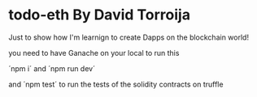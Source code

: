 # todo-eth By David Torroija

Just to show how I'm learnign to create Dapps on the blockchain world!

you need to have Ganache on your local to run this

´npm i´ and ´npm run dev´

and ´npm test´ to run the tests of the solidity contracts on truffle
